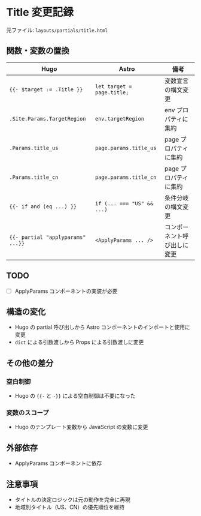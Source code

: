 # Title 変更記録

元ファイル: `layouts/partials/title.html`

## 関数・変数の置換

| Hugo                              | Astro                      | 備考                         |
| --------------------------------- | -------------------------- | ---------------------------- |
| `{{- $target := .Title }}`        | `let target = page.title;` | 変数宣言の構文変更           |
| `.Site.Params.TargetRegion`       | `env.targetRegion`         | env プロパティに集約         |
| `.Params.title_us`                | `page.params.title_us`     | page プロパティに集約        |
| `.Params.title_cn`                | `page.params.title_cn`     | page プロパティに集約        |
| `{{- if and (eq ...) }}`          | `if (... === "US" && ...)` | 条件分岐の構文変更           |
| `{{- partial "applyparams" ...}}` | `<ApplyParams ... />`      | コンポーネント呼び出しに変更 |

## TODO

- [ ] ApplyParams コンポーネントの実装が必要

## 構造の変化

- Hugo の partial 呼び出しから Astro コンポーネントのインポートと使用に変更
- `dict` による引数渡しから Props による引数渡しに変更

## その他の差分

### 空白制御

- Hugo の `{{-` と `-}}` による空白制御は不要になった

### 変数のスコープ

- Hugo のテンプレート変数から JavaScript の変数に変更

## 外部依存

- ApplyParams コンポーネントに依存

## 注意事項

- タイトルの決定ロジックは元の動作を完全に再現
- 地域別タイトル（US、CN）の優先順位を維持
